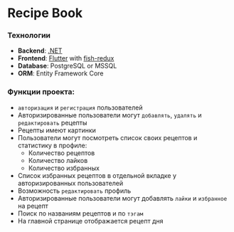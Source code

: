 # Recipe Book

### Технологии
- **Backend**: [.NET](https://github.com/dotnet/core)
- **Frontend**: [Flutter](https://github.com/flutter/flutter) with [fish-redux](https://github.com/alibaba/fish-redux)
- **Database**: PostgreSQL or MSSQL
-  **ORM**: Entity Framework Core

### Функции проекта:
- `авторизация` и `регистрация` пользователей
- Авторизированные пользователи могут `добавлять`, `удалять` и `редактировать` рецепты
- Рецепты имеют картинки
- Пользователи могут посмотреть список своих рецептов и статистику в профиле:
    - Количество рецептов
    - Количество лайков
    - Количество избранных
- Список избранных рецептов в отдельной вкладке у авторизированных пользователей
- Возможность `редактировать` профиль
- Авторизированные пользователи могут добавлять `лайки` и `избранное` на рецепт
- Поиск по названиям рецептов и по `тэгам`
- На главной странице отображается рецепт дня